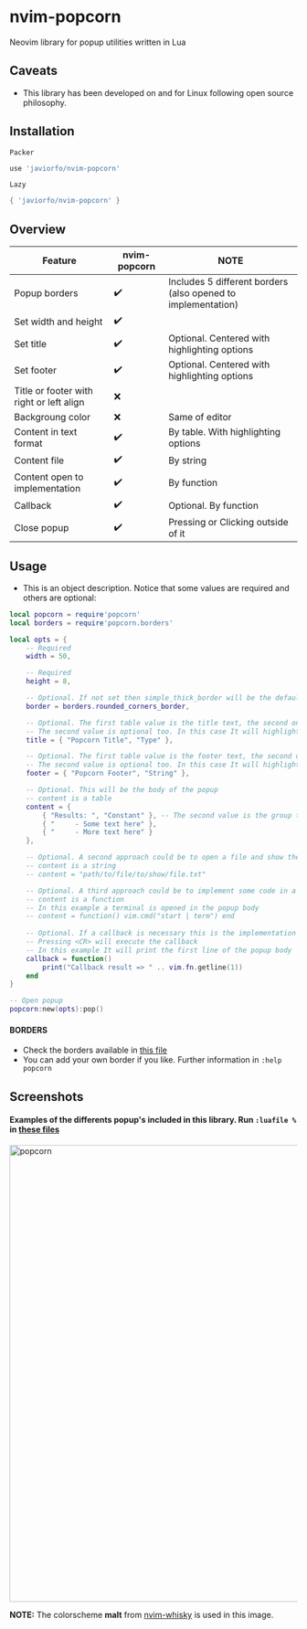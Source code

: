 # nvim-popcorn
Neovim library for popup utilities written in Lua

## Caveats
- This library has been developed on and for Linux following open source philosophy.

## Installation
`Packer`
```lua
use 'javiorfo/nvim-popcorn'
```
`Lazy`
```lua
{ 'javiorfo/nvim-popcorn' }
```

## Overview
| Feature | nvim-popcorn | NOTE |
| ------- | ------------- | ---- |
| Popup borders | :heavy_check_mark: | Includes 5 different borders (also opened to implementation) |
| Set width and height | :heavy_check_mark: |  |
| Set title | :heavy_check_mark: | Optional. Centered with highlighting options |
| Set footer | :heavy_check_mark: | Optional. Centered with highlighting options |
| Title or footer with right or left align | :x: | |
| Backgroung color | :x: | Same of editor |
| Content in text format | :heavy_check_mark: | By table. With highlighting options |
| Content file | :heavy_check_mark: | By string |
| Content open to implementation | :heavy_check_mark: | By function |
| Callback | :heavy_check_mark: | Optional. By function |
| Close popup | :heavy_check_mark: | Pressing <ESC> or Clicking outside of it |

## Usage
- This is an object description. Notice that some values are required and others are optional:
```lua
local popcorn = require'popcorn'
local borders = require'popcorn.borders'

local opts = {
    -- Required
    width = 50,

    -- Required
    height = 8,

    -- Optional. If not set then simple_thick_border will be the default
    border = borders.rounded_corners_border,

    -- Optional. The first table value is the title text, the second one is the group to link
    -- The second value is optional too. In this case It will highlight "Popcorn Title" linking to "Type" group
    title = { "Popcorn Title", "Type" },

    -- Optional. The first table value is the footer text, the second one is the group to link
    -- The second value is optional too. In this case It will highlight "Popcorn Footer" linking to "String" group
    footer = { "Popcorn Footer", "String" },

    -- Optional. This will be the body of the popup 
    -- content is a table
    content = {
        { "Results: ", "Constant" }, -- The second value is the group to link to
        { "     - Some text here" },
        { "     - More text here" }
    },

    -- Optional. A second approach could be to open a file and show the content in the popup body
    -- content is a string
    -- content = "path/to/file/to/show/file.txt"

    -- Optional. A third approach could be to implement some code in a function
    -- content is a function
    -- In this example a terminal is opened in the popup body
    -- content = function() vim.cmd("start | term") end 
    
    -- Optional. If a callback is necessary this is the implementation
    -- Pressing <CR> will execute the callback
    -- In this example It will print the first line of the popup body
    callback = function()
        print("Callback result => " .. vim.fn.getline(1))
    end
}

-- Open popup
popcorn:new(opts):pop()
```

#### BORDERS
- Check the borders available in [this file](https://github.com/javiorfo/nvim-popcorn/blob/master/lua/popcorn/borders.lua)
- You can add your own border if you like. Further information in `:help popcorn`

## Screenshots
#### Examples of the differents popup's included in this library. Run `:luafile %` in [these files](https://github.com/javiorfo/nvim-popcorn/blob/master/tests)

<img src="https://github.com/javiorfo/img/blob/master/nvim-popcorn/popcorn.gif?raw=true" alt="popcorn" style="width:800px;"/>

**NOTE:** The colorscheme **malt** from [nvim-whisky](https://github.com/javiorfo/nvim-whisky) is used in this image.

